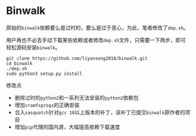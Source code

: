 # Binwalk

原始的`binwalk`依赖要么是过时的，要么是过于恶心，为此，笔者修改了`dep.sh`。

用户再也不必去手动下载某些依赖或者修改`dep.sh`文件，只需要一下两步，即可轻松源码安装`binwalk`。

```shell
git clone https://github.com/liyansong2018/binwalk.git
cd binwalk
./dep.sh
sudo python3 setup.py install
```

修改点
- 删除过时的`python2`和一系列无法安装的`python2`依赖包
- 增加`cramfsprogs`的正确安装
- 合入`sasquatch`针对`gcc 10`以上版本的补丁，该补丁已提交`binwalk`原作者的项目
- 增加`pip`代理的国内源，大幅提高依赖下载速度
